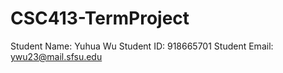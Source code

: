 # CSC413-TermProject

Student Name: Yuhua Wu
Student ID: 918665701
Student Email: ywu23@mail.sfsu.edu
